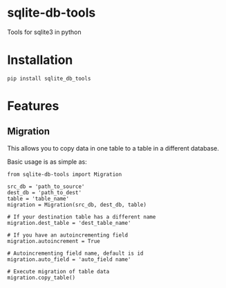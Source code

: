 # sqlite-db-tools 
Tools for sqlite3 in python

# Installation
```
pip install sqlite_db_tools
```

# Features

## Migration
This allows you to copy data in one table to a table in a different database.

Basic usage is as simple as:
```
from sqlite-db-tools import Migration

src_db = 'path_to_source'
dest_db = 'path_to_dest'
table = 'table_name'
migration = Migration(src_db, dest_db, table)

# If your destination table has a different name
migration.dest_table = 'dest_table_name'

# If you have an autoincrementing field
migration.autoincrement = True

# Autoincrementing field name, default is id
migration.auto_field = 'auto_field name'

# Execute migration of table data
migration.copy_table()
```

